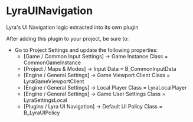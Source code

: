 # LyraUINavigation
Lyra's UI Navigation logic extracted into its own plugin

After adding this plugin to your project, be sure to:
- Go to Project Settings and update the following properties:
  - [Game / Common Input Settings] -> Game Instance Class = CommonGameInstance
  - [Project / Maps & Modes] -> Input Data = B_CommonInputData
  - [Engine / General Settings] -> Game Viewport Client Class = LyraGameViewportClient
  - [Engine / General Settings] -> Local Player Class = LyraLocalPlayer
  - [Engine / General Settings] -> Game User Settings Class = LyraSettingsLocal
  - [Plugins / Lyra UI Navigation] -> Default UI Policy Class = B_LyraUIPolicy
  
